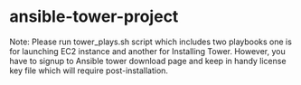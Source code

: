 # ansible-tower-project
Note: Please run tower_plays.sh script which includes two playbooks one is for launching EC2 instance and another for Installing Tower.
However, you have to signup to Ansible tower download page and keep in handy license key file which will require post-installation.
